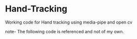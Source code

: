 # Hand-Tracking
Working code for Hand tracking using media-pipe and open cv






note- The following code is referenced and not of my own.
